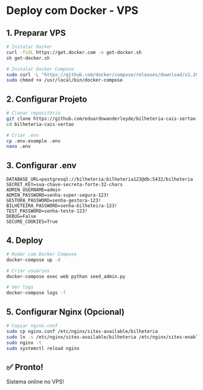 # Deploy com Docker - VPS

## 1. Preparar VPS
```bash
# Instalar Docker
curl -fsSL https://get.docker.com -o get-docker.sh
sh get-docker.sh

# Instalar Docker Compose
sudo curl -L "https://github.com/docker/compose/releases/download/v2.20.0/docker-compose-$(uname -s)-$(uname -m)" -o /usr/local/bin/docker-compose
sudo chmod +x /usr/local/bin/docker-compose
```

## 2. Configurar Projeto
```bash
# Clonar repositório
git clone https://github.com/eduardowanderleyde/bilheteria-cais-sertao.git
cd bilheteria-cais-sertao

# Criar .env
cp .env.example .env
nano .env
```

## 3. Configurar .env
```env
DATABASE_URL=postgresql://bilheteria:bilheteria123@db:5432/bilheteria
SECRET_KEY=sua-chave-secreta-forte-32-chars
ADMIN_USERNAME=admin
ADMIN_PASSWORD=senha-super-segura-123!
GESTORA_PASSWORD=senha-gestora-123!
BILHETEIRA_PASSWORD=senha-bilheteira-123!
TEST_PASSWORD=senha-teste-123!
DEBUG=False
SECURE_COOKIES=True
```

## 4. Deploy
```bash
# Rodar com Docker Compose
docker-compose up -d

# Criar usuários
docker-compose exec web python seed_admin.py

# Ver logs
docker-compose logs -f
```

## 5. Configurar Nginx (Opcional)
```bash
# Copiar nginx.conf
sudo cp nginx.conf /etc/nginx/sites-available/bilheteria
sudo ln -s /etc/nginx/sites-available/bilheteria /etc/nginx/sites-enabled/
sudo nginx -t
sudo systemctl reload nginx
```

## ✅ Pronto!
Sistema online no VPS!

